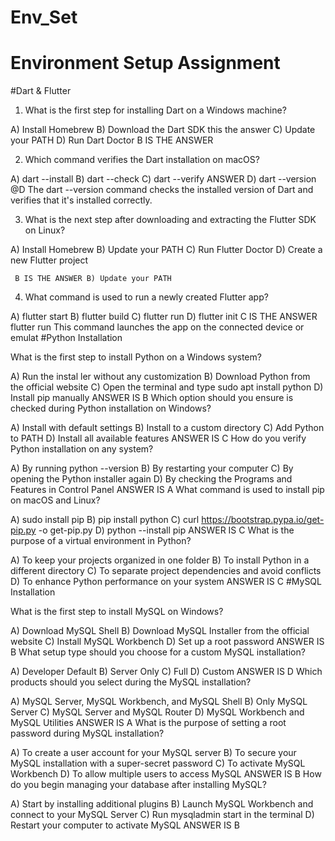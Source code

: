# Env_Set

# Environment Setup Assignment

#Dart & Flutter

1. What is the first step for installing Dart on a Windows machine?

A) Install Homebrew
          B) Download the Dart SDK this the answer
C) Update your PATH
D) Run Dart Doctor
B IS THE ANSWER

2. Which command verifies the Dart installation on macOS?

A) dart --install
B) dart --check
C) dart --verify
            ANSWER D) dart --version
@D The dart --version     command checks the installed version of Dart and verifies that it's installed correctly.


3. What is the next step after downloading and extracting the Flutter SDK on Linux?

A) Install Homebrew
B) Update your PATH
C) Run Flutter Doctor
D) Create a new Flutter project

     B IS THE ANSWER B) Update your PATH

4. What command is used to run a newly created Flutter app?

A) flutter start
B) flutter build
C) flutter run
D) flutter init
        C IS THE ANSWER  flutter run
This command launches the app on the connected device or emulat
#Python Installation

What is the first step to install Python on a Windows system?

A) Run the instal ler without any customization
B) Download Python from the official website
C) Open the terminal and type sudo apt install python
D) Install pip manually
ANSWER IS B
Which option should you ensure is checked during Python installation on Windows?

A) Install with default settings
B) Install to a custom directory
C) Add Python to PATH
D) Install all available features
ANSWER IS C
How do you verify Python installation on any system?

A) By running python --version
B) By restarting your computer
C) By opening the Python installer again
D) By checking the Programs and Features in Control Panel
ANSWER IS A
What command is used to install pip on macOS and Linux?

A) sudo install pip
B) pip install python
C) curl https://bootstrap.pypa.io/get-pip.py -o get-pip.py
D) python --install pip
ANSWER IS C
What is the purpose of a virtual environment in Python?

A) To keep your projects organized in one folder
B) To install Python in a different directory
C) To separate project dependencies and avoid conflicts
D) To enhance Python performance on your system
ANSWER IS C
#MySQL Installation

What is the first step to install MySQL on Windows?

A) Download MySQL Shell
B) Download MySQL Installer from the official website
C) Install MySQL Workbench
D) Set up a root password
ANSWER IS B
What setup type should you choose for a custom MySQL installation?

A) Developer Default
B) Server Only
C) Full
D) Custom
ANSWER IS D
Which products should you select during the MySQL installation?

A) MySQL Server, MySQL Workbench, and MySQL Shell
B) Only MySQL Server
C) MySQL Server and MySQL Router
D) MySQL Workbench and MySQL Utilities
ANSWER IS A
What is the purpose of setting a root password during MySQL installation?

A) To create a user account for your MySQL server
B) To secure your MySQL installation with a super-secret password
C) To activate MySQL Workbench
D) To allow multiple users to access MySQL
ANSWER IS B
How do you begin managing your database after installing MySQL?

A) Start by installing additional plugins
B) Launch MySQL Workbench and connect to your MySQL Server
C) Run mysqladmin start in the terminal
D) Restart your computer to activate MySQL
ANSWER IS B
